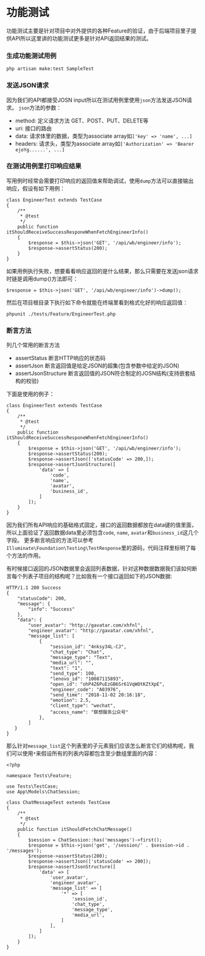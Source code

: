 # 功能测试

功能测试主要是针对项目中对外提供的各种Feature的验证，由于后端项目里子提供API所以这里讲的功能测试更多是针对API返回结果的测试。

### 生成功能测试用例
```
php artisan make:test SampleTest
```

### 发送JSON请求

因为我们的API都接受JOSN input所以在测试用例里使用`json`方法发送JSON请求。
`json`方法的参数：
- method: 定义请求方法 GET、POST、PUT、DELETE等
- uri: 接口的路由
- data: 请求体里的数据，类型为associate array如`['key' => 'name', ...]`
- headers: 请求头，类型为associate array如`['Authorization' => 'Bearer ejoYg......', ...]`

### 在测试用例里打印响应结果
写用例时经常会需要打印响应的返回值来帮助调试，使用`dump`方法可以直接输出响应，假设有如下用例：

```$xslt
class EngineerTest extends TestCase
{
    /**
     * @test
     */
    public function itShouldReceiveSuccessResponeWhenFetchEngineerInfo()
    {
        $response = $this->json('GET', '/api/wb/engineer/info');
        $response->assertStatus(200);
    }
}
```
如果用例执行失败，想要看看响应返回的是什么结果，那么只需要在发送json请求时链是调用dump()方法即可：
```
$response = $this->json('GET', '/api/wb/engineer/info')->dump();
```
然后在项目根目录下执行如下命令就能在终端里看到格式化好的响应返回值：
```
phpunit ./tests/Feature/EngineerTest.php
```

### 断言方法
列几个常用的断言方法

- assertStatus 断言HTTP响应的状态码
- assertJson 断言返回值是给定JSON的超集(包含参数中给定的JSON)
- assertJsonStructure 断言返回值的JSON符合制定的JOSN结构(支持嵌套结构的校验)

下面是使用的例子：
```
class EngineerTest extends TestCase
{
    /**
     * @test
     */
    public function itShouldReceiveSuccessResponeWhenFetchEngineerInfo()
    {
        $response = $this->json('GET', '/api/wb/engineer/info');
        $response->assertStatus(200);
        $response->assertJson(['statusCode' => 200,]);
        $response->assertJsonStructure([
            'data' => [
                'code',
                'name',
                'avatar',
                'business_id',
            ]
        ]);
    }
}
```
因为我们所有API响应的基础格式固定，接口的返回数据都放在data键的值里面，所以上面验证了返回数据data里必须包含`code`, `name`, `avatar`和`business_id`这几个字段。
更多断言响应的方法可以参考`Illuminate\Foundation\Testing\TestResponse`里的源码，代码注释里标明了每个方法的作用。

有时候接口返回的JSON数据里会返回列表数据，针对这种数据数据我们该如何断言每个列表子项目的结构呢？比如我有一个接口返回如下的JSON数据:
```
HTTP/1.1 200 Success
{
    "statusCode": 200,
    "message": {
        "info": "Success"
    },
    "data": {
        "user_avatar": "http://gavatar.com/xhfnl",
        "engineer_avatar": "http://gavatar.com/xhfnl",
        "message_list": [
            {
                "session_id": "4nksy34L-CJ",
                "chat_type": "Chat",
                "message_type": "Text",
                "media_url": "",
                "text": "1",
                "send_type": 100,
                "lenovo_id": "10087115893",
                "open_id": "ohP4Z6PuEzGB6Sr61VqWOtKZtXpE",
                "engineer_code": "A03976",
                "send_time": "2018-11-02 20:16:18",
                "emotion": 2.5,
                "client_type": "wechat",
                "access_name": "联想服务公众号"
            },
        ]
   }
}
```
那么针对`message_list`这个列表里的子元素我们应该怎么断言它们的结构呢，我们可以使用`*`来假设所有的列表内容都包含至少数组里面的内容：

```
<?php

namespace Tests\Feature;

use Tests\TestCase;
use App\Models\ChatSession;

class ChatMessageTest extends TestCase
{
    /**
     * @test
     */
    public function itShouldFetchChatMessage()
    {
        $session = ChatSession::has('messages')->first();
        $response = $this->json('get', '/session/' . $session->id . '/messages');
        $response->assertStatus(200);
        $response->assertJson(['statusCode' => 200]);
        $response->assertJsonStructure([
            'data' => [
                'user_avatar',
                'engineer_avatar',
                'message_list' => [
                    '*' => [
                        'session_id',
                        'chat_type',
                        'message_type',
                        'media_url',
                    ]
                ],
            ]
        ]);
    }
}
```
